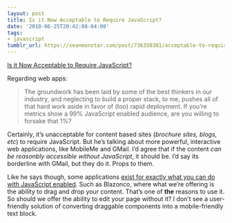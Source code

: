 ```yaml
---
layout: post
title: Is it Now Acceptable to Require JavaScript?
date: '2010-06-25T20:42:08-04:00'
tags:
- javascript
tumblr_url: https://seanmonstar.com/post/736350381/acceptable-to-require-javascript
---
```

[Is it Now Acceptable to Require JavaScript?](http://mondaybynoon.com/2010/06/21/is-it-now-acceptable-to-require-javascript/)  

Regarding web apps:

> The groundwork has been laid by some of the best thinkers in our industry, and neglecting to build a proper stack, to me, pushes all of that hard work aside in favor of (too) rapid deployment. If you’re metrics show a 99% JavaScript enabled audience, are you willing to forsake that 1%?

Certainly, it’s unacceptable for content based sites (_brochure sites, blogs, etc_) to require JavaScript. But he’s talking about more powerful, interactive web applications, like MobileMe and GMail. I’d agree that if the content _can be reasonbly accessible without JavaScript_, it should be. I’d say its borderline with GMail, but they do it. Props to them.

Like he says though, some applications [exist for exactly what you can do with JavaScript enabled](http://seanmonstar.com/blog/sproutcore-standards-stupid/). Such as Blazonco, where what we’re offering is the ability to drag and drop your content. That’s one of **the** reasons to use it. So should we offer the ability to edit your page without it? I don’t see a user-friendly solution of converting draggable components into a mobile-friendly text block.


